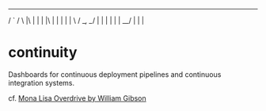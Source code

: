  __   __       ___               ___
/  ` /  \ |\ |  |  | |\ | |  | |  |  \ /
\__, \__/ | \|  |  | | \| \__/ |  |   |

continuity
==========

Dashboards for continuous deployment pipelines and continuous integration systems.

cf. [Mona Lisa Overdrive by William Gibson](http://www.lanceolsen.com/monalisaoverdrive.html)
